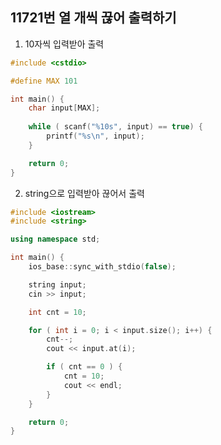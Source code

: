 11721번 열 개씩 끊어 출력하기
-----------------------

1. 10자씩 입력받아 출력

~~~ cpp
#include <cstdio>

#define MAX 101

int main() {
    char input[MAX];
    
    while ( scanf("%10s", input) == true) {
        printf("%s\n", input);
    }

    return 0;
}
~~~

2. string으로 입력받아 끊어서 출력

~~~ cpp
#include <iostream>
#include <string>

using namespace std;

int main() {
    ios_base::sync_with_stdio(false);

    string input;
    cin >> input;

    int cnt = 10;

    for ( int i = 0; i < input.size(); i++) {
        cnt--;
        cout << input.at(i);

        if ( cnt == 0 ) {
            cnt = 10;
            cout << endl;
        }
    }

    return 0;
}
~~~